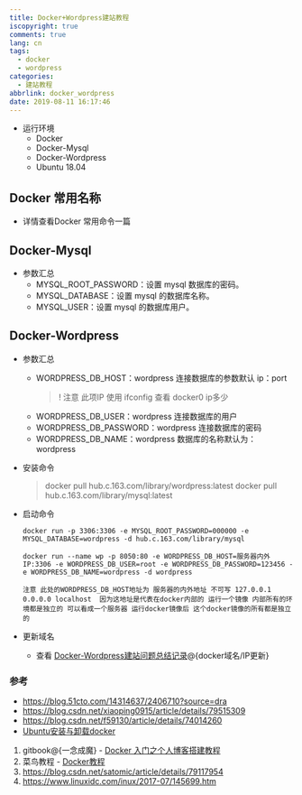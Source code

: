 ```yaml
---
title: Docker+Wordpress建站教程
iscopyright: true
comments: true
lang: cn
tags:
  - docker
  - wordpress
categories:
  - 建站教程
abbrlink: docker_wordpress
date: 2019-08-11 16:17:46
---
```



- 运行环境
    - Docker
    - Docker-Mysql
    - Docker-Wordpress
    - Ubuntu 18.04

## Docker 常用名称
- 详情查看Docker 常用命令一篇


## Docker-Mysql
- 参数汇总
    - MYSQL_ROOT_PASSWORD：设置 mysql 数据库的密码。
    - MYSQL_DATABASE：设置 mysql 的数据库名称。
    - MYSQL_USER：设置 mysql 的数据库用户。

## Docker-Wordpress 
- 参数汇总
    - WORDPRESS_DB_HOST：wordpress 连接数据库的参数默认 ip：port 
        > ! 注意 此项IP 使用 ifconfig 查看 docker0 ip多少
    - WORDPRESS_DB_USER：wordpress 连接数据库的用户 
    - WORDPRESS_DB_PASSWORD：wordpress 连接数据库的密码
    - WORDPRESS_DB_NAME：wordpress 数据库的名称默认为：wordpress

- 安装命令
    > docker pull hub.c.163.com/library/wordpress:latest
    > docker pull hub.c.163.com/library/mysql:latest

- 启动命令
    ```
    docker run -p 3306:3306 -e MYSQL_ROOT_PASSWORD=000000 -e MYSQL_DATABASE=wordpress -d hub.c.163.com/library/mysql
 
    docker run --name wp -p 8050:80 -e WORDPRESS_DB_HOST=服务器内外IP:3306 -e WORDPRESS_DB_USER=root -e WORDPRESS_DB_PASSWORD=123456 -e WORDPRESS_DB_NAME=wordpress -d wordpress

    注意 此处的WORDPRESS_DB_HOST地址为 服务器的内外地址 不可写 127.0.0.1 0.0.0.0 localhost  因为这地址是代表在docker内部的 运行一个镜像 内部所有的环境都是独立的 可以看成一个服务器 运行docker镜像后 这个docker镜像的所有都是独立的  
    ```

- 更新域名
    - 查看 [Docker-Wordpress建站问题总结记录](https://tdou.cc/)@{docker域名/IP更新}


### 参考
- https://blog.51cto.com/14314637/2406710?source=dra
- https://blog.csdn.net/xiaoping0915/article/details/79515309
- https://blog.csdn.net/f59130/article/details/74014260
- [Ubuntu安装与卸载docker](https://blog.csdn.net/longzhoufeng/article/details/82421322)
1. gitbook@{一念成魔} - [Docker 入门之个人博客搭建教程](https://gitbook.cn/books/5b63feefd66d4772839a2418/index.html)
2. 菜鸟教程 - [Docker教程](https://www.runoob.com/docker/docker-tutorial.html)
3. https://blog.csdn.net/satomic/article/details/79117954 
4. https://www.linuxidc.com/inux/2017-07/145699.htm
